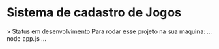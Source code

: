 <H1> Sistema de cadastro de Jogos</H1>
> Status em desenvolvimento
Para rodar esse projeto na sua maquina:
...
node app.js
...
